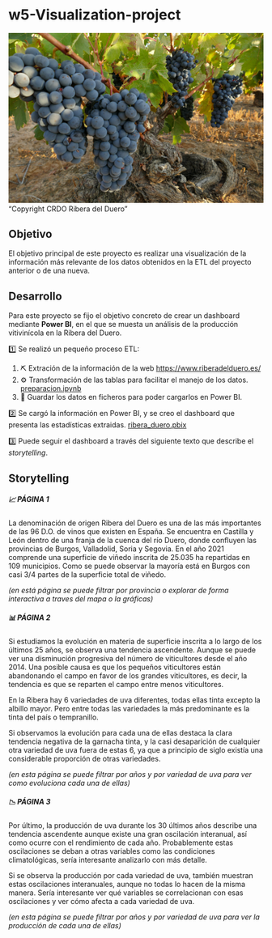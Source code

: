 # w5-Visualization-project

![imagen1](https://github.com/AaronNebreda/-w5-Visualization-project/blob/main/img/portada1.jpg)
“Copyright CRDO Ribera del Duero”


## Objetivo


El objetivo principal de este proyecto es realizar una visualización de la información más relevante de los datos obtenidos en la ETL del proyecto anterior o de una nueva.


## Desarrollo

Para este proyecto se fijo el objetivo concreto de crear un dashboard mediante **Power BI**, en el que se muesta un análisis de la producción vitivinícola en la Ribera del Duero.

1️⃣ Se realizó un pequeño proceso ETL:

   1. ⛏  Extración de la información de la web https://www.riberadelduero.es/ 
   2. ⚙  Transformación de las tablas para facilitar el manejo de los datos. [preparacion.ipynb](https://github.com/AaronNebreda/-w5-Visualization-project/blob/main/src/preparacion.ipynb)
   3. 💾 Guardar los datos en ficheros para poder cargarlos en Power BI.
   
   
2️⃣ Se cargó la información en Power BI, y se creo el dashboard que presenta las estadísticas extraidas. [ribera_duero.pbix](https://github.com/AaronNebreda/-w5-Visualization-project/blob/main/presentacion/ribera_duero.pbix)

   
3️⃣ Puede seguir el dashboard a través del siguiente texto que describe el *storytelling*.


## Storytelling

##### 📈 PÁGINA 1

La denominación de origen Ribera del Duero es una de las más importantes de las 96 D.O. de vinos que existen en España. Se encuentra en Castilla y León dentro de una franja de la cuenca del río Duero, donde confluyen las provincias de Burgos, Valladolid, Soria y Segovia.
En el año 2021  comprende una superficie de viñedo inscrita de 25.035 ha repartidas en 109 municipios. Como se puede observar la mayoría está en Burgos con casi  3/4 partes de la superficie total de viñedo.

*(en está página se puede filtrar por provincia o explorar de forma interactiva a traves del mapa o la gráficas)*


##### 📊 PÁGINA 2

Si estudiamos la evolución en materia de superficie inscrita a lo largo de los últimos 25 años, se observa una tendencia ascendente. Aunque se puede ver una disminución progresiva del número de viticultores desde el año 2014. Una posible causa es que los pequeños viticultores están abandonando el campo en favor de los grandes viticultores, es decir, la tendencia es que se reparten el campo entre menos viticultores.

En la Ribera hay 6 variedades de uva diferentes, todas ellas tinta excepto la albillo mayor. Pero entre todas las variedades la más predominante es la tinta del país o tempranillo.

Si observamos la evolución para cada una de ellas destaca la clara tendencia negativa de la garnacha tinta, y la casi desaparición de cualquier otra variedad de uva fuera de estas 6, ya que a principio de siglo existía una considerable proporción de otras variedades.

*(en esta página se puede filtrar por años y por variedad de uva para ver como evoluciona cada una de ellas)*


##### 📉 PÁGINA 3

Por último, la producción de uva durante los 30 últimos años describe una tendencia ascendente aunque existe una gran oscilación interanual, así como ocurre con el rendimiento de cada año. Probablemente estas oscilaciones se deban a otras variables como las condiciones climatológicas, sería interesante analizarlo con más detalle.

Si se observa la producción por cada variedad de uva, también muestran estas oscilaciones interanuales, aunque no todas lo hacen de la misma  manera. Sería interesante ver qué variables se correlacionan con esas oscilaciones y ver cómo afecta a cada variedad de uva.

*(en esta página se puede filtrar por años y por variedad de uva para ver la producción de cada una de ellas)*


